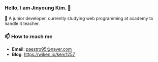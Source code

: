 ### Hello, I am Jinyoung Kim. 👋

🌱 A junior developer, currently studying web programming at academy to handle it teacher.

### 📫 How to reach me
- **Email**: paestro95@naver.com
- **Blog**: https://wiken.io/ken/1257

<!--
**paestro95/paestro95** is a ✨ _special_ ✨ repository because its `README.md` (this file) appears on your GitHub profile.

- 
-->

